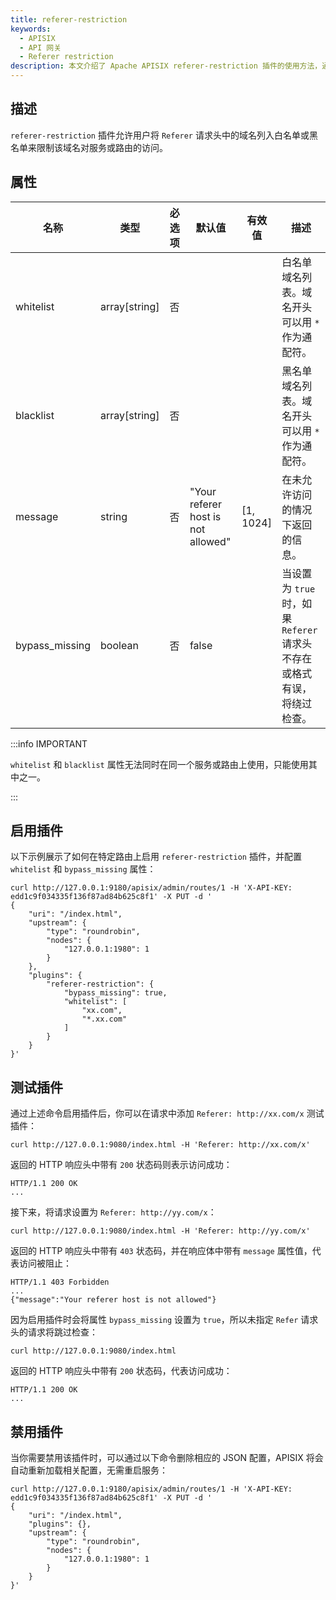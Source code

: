 ```yaml
---
title: referer-restriction
keywords:
  - APISIX
  - API 网关
  - Referer restriction
description: 本文介绍了 Apache APISIX referer-restriction 插件的使用方法，通过该插件可以将 referer 请求头中的域名加入黑名单或者白名单来限制其对服务或路由的访问。
---
```


<!--
#
# Licensed to the Apache Software Foundation (ASF) under one or more
# contributor license agreements.  See the NOTICE file distributed with
# this work for additional information regarding copyright ownership.
# The ASF licenses this file to You under the Apache License, Version 2.0
# (the "License"); you may not use this file except in compliance with
# the License.  You may obtain a copy of the License at
#
#     http://www.apache.org/licenses/LICENSE-2.0
#
# Unless required by applicable law or agreed to in writing, software
# distributed under the License is distributed on an "AS IS" BASIS,
# WITHOUT WARRANTIES OR CONDITIONS OF ANY KIND, either express or implied.
# See the License for the specific language governing permissions and
# limitations under the License.
#
-->

## 描述

`referer-restriction` 插件允许用户将 `Referer` 请求头中的域名列入白名单或黑名单来限制该域名对服务或路由的访问。

## 属性

| 名称    | 类型          | 必选项 | 默认值 | 有效值 | 描述                             |
| --------- | ------------- | ------ | ------ | ------ | -------------------------------- |
| whitelist | array[string] | 否    |         |       | 白名单域名列表。域名开头可以用 `*` 作为通配符。 |
| blacklist | array[string] | 否    |         |       | 黑名单域名列表。域名开头可以用 `*` 作为通配符。 |
| message | string | 否    | "Your referer host is not allowed" | [1, 1024] | 在未允许访问的情况下返回的信息。 |
| bypass_missing  | boolean       | 否    | false   |       | 当设置为 `true` 时，如果 `Referer` 请求头不存在或格式有误，将绕过检查。 |

:::info IMPORTANT

`whitelist` 和 `blacklist` 属性无法同时在同一个服务或路由上使用，只能使用其中之一。

:::

## 启用插件

以下示例展示了如何在特定路由上启用 `referer-restriction` 插件，并配置 `whitelist` 和 `bypass_missing` 属性：

```shell
curl http://127.0.0.1:9180/apisix/admin/routes/1 -H 'X-API-KEY: edd1c9f034335f136f87ad84b625c8f1' -X PUT -d '
{
    "uri": "/index.html",
    "upstream": {
        "type": "roundrobin",
        "nodes": {
            "127.0.0.1:1980": 1
        }
    },
    "plugins": {
        "referer-restriction": {
            "bypass_missing": true,
            "whitelist": [
                "xx.com",
                "*.xx.com"
            ]
        }
    }
}'
```

## 测试插件

通过上述命令启用插件后，你可以在请求中添加 `Referer: http://xx.com/x` 测试插件：

```shell
curl http://127.0.0.1:9080/index.html -H 'Referer: http://xx.com/x'
```

返回的 HTTP 响应头中带有 `200` 状态码则表示访问成功：

```shell
HTTP/1.1 200 OK
...
```

接下来，将请求设置为 `Referer: http://yy.com/x`：

```shell
curl http://127.0.0.1:9080/index.html -H 'Referer: http://yy.com/x'
```

返回的 HTTP 响应头中带有 `403` 状态码，并在响应体中带有 `message` 属性值，代表访问被阻止：

```shell
HTTP/1.1 403 Forbidden
...
{"message":"Your referer host is not allowed"}
```

因为启用插件时会将属性 `bypass_missing` 设置为 `true`，所以未指定 `Refer` 请求头的请求将跳过检查：

```shell
curl http://127.0.0.1:9080/index.html
```

返回的 HTTP 响应头中带有 `200` 状态码，代表访问成功：

```shell
HTTP/1.1 200 OK
...
```

## 禁用插件

当你需要禁用该插件时，可以通过以下命令删除相应的 JSON 配置，APISIX 将会自动重新加载相关配置，无需重启服务：

```shell
curl http://127.0.0.1:9180/apisix/admin/routes/1 -H 'X-API-KEY: edd1c9f034335f136f87ad84b625c8f1' -X PUT -d '
{
    "uri": "/index.html",
    "plugins": {},
    "upstream": {
        "type": "roundrobin",
        "nodes": {
            "127.0.0.1:1980": 1
        }
    }
}'
```
